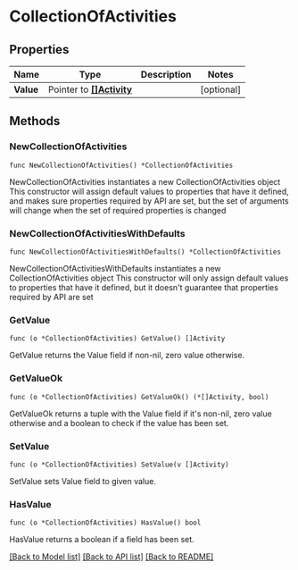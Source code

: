 # CollectionOfActivities

## Properties

Name | Type | Description | Notes
------------ | ------------- | ------------- | -------------
**Value** | Pointer to [**[]Activity**](Activity.md) |  | [optional] 

## Methods

### NewCollectionOfActivities

`func NewCollectionOfActivities() *CollectionOfActivities`

NewCollectionOfActivities instantiates a new CollectionOfActivities object
This constructor will assign default values to properties that have it defined,
and makes sure properties required by API are set, but the set of arguments
will change when the set of required properties is changed

### NewCollectionOfActivitiesWithDefaults

`func NewCollectionOfActivitiesWithDefaults() *CollectionOfActivities`

NewCollectionOfActivitiesWithDefaults instantiates a new CollectionOfActivities object
This constructor will only assign default values to properties that have it defined,
but it doesn't guarantee that properties required by API are set

### GetValue

`func (o *CollectionOfActivities) GetValue() []Activity`

GetValue returns the Value field if non-nil, zero value otherwise.

### GetValueOk

`func (o *CollectionOfActivities) GetValueOk() (*[]Activity, bool)`

GetValueOk returns a tuple with the Value field if it's non-nil, zero value otherwise
and a boolean to check if the value has been set.

### SetValue

`func (o *CollectionOfActivities) SetValue(v []Activity)`

SetValue sets Value field to given value.

### HasValue

`func (o *CollectionOfActivities) HasValue() bool`

HasValue returns a boolean if a field has been set.


[[Back to Model list]](../README.md#documentation-for-models) [[Back to API list]](../README.md#documentation-for-api-endpoints) [[Back to README]](../README.md)


